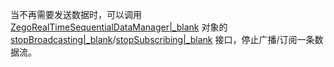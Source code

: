 当不再需要发送数据时，可以调用 [ZegoRealTimeSequentialDataManager\|_blank](@-ZegoRealTimeSequentialDataManager) 对象的 [stopBroadcasting\|_blank](@stopBroadcasting)/[stopSubscribing\|_blank](@stopSubscribing) 接口，停止广播/订阅一条数据流。

